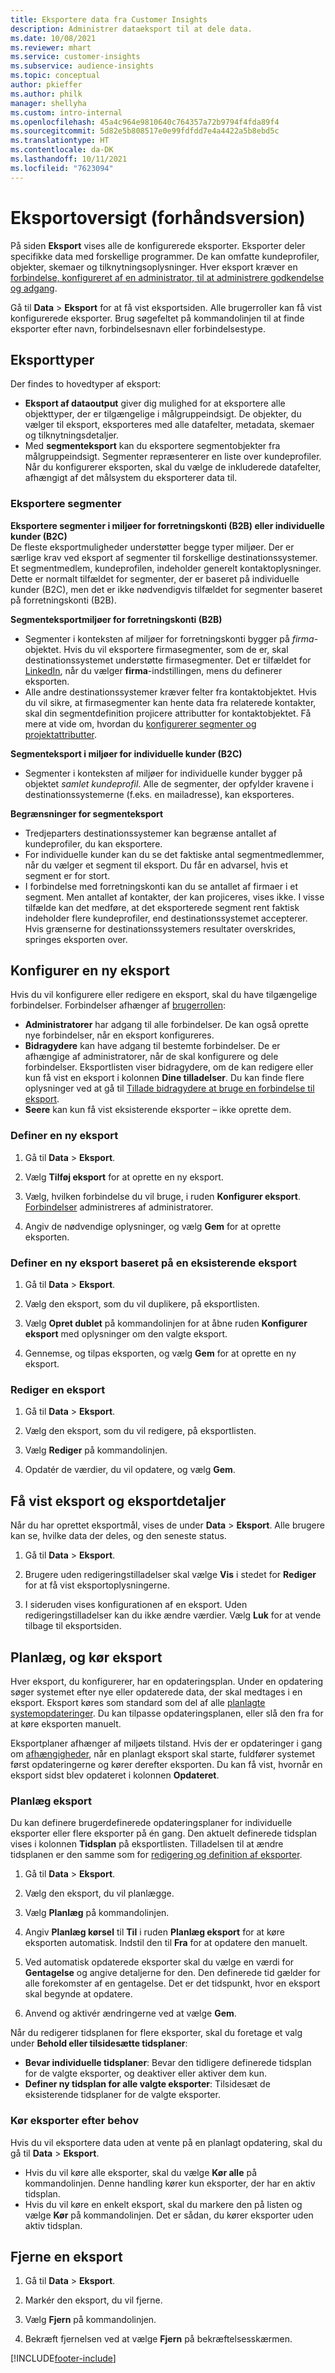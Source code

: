 ```yaml
---
title: Eksportere data fra Customer Insights
description: Administrer dataeksport til at dele data.
ms.date: 10/08/2021
ms.reviewer: mhart
ms.service: customer-insights
ms.subservice: audience-insights
ms.topic: conceptual
author: pkieffer
ms.author: philk
manager: shellyha
ms.custom: intro-internal
ms.openlocfilehash: 45a4c964e9810640c764357a72b9794f4fda89f4
ms.sourcegitcommit: 5d82e5b808517e0e99fdfdd7e4a4422a5b8ebd5c
ms.translationtype: HT
ms.contentlocale: da-DK
ms.lasthandoff: 10/11/2021
ms.locfileid: "7623094"
---
```

# <a name="exports-preview-overview"></a>Eksportoversigt (forhåndsversion)

På siden **Eksport** vises alle de konfigurerede eksporter. Eksporter deler specifikke data med forskellige programmer. De kan omfatte kundeprofiler, objekter, skemaer og tilknytningsoplysninger. Hver eksport kræver en [forbindelse, konfigureret af en administrator, til at administrere godkendelse og adgang](connections.md).

Gå til **Data** > **Eksport** for at få vist eksportsiden. Alle brugerroller kan få vist konfigurerede eksporter. Brug søgefeltet på kommandolinjen til at finde eksporter efter navn, forbindelsesnavn eller forbindelsestype.

## <a name="export-types"></a>Eksporttyper

Der findes to hovedtyper af eksport:  

- **Eksport af dataoutput** giver dig mulighed for at eksportere alle objekttyper, der er tilgængelige i målgruppeindsigt. De objekter, du vælger til eksport, eksporteres med alle datafelter, metadata, skemaer og tilknytningsdetaljer. 
- Med **segmenteksport** kan du eksportere segmentobjekter fra målgruppeindsigt. Segmenter repræsenterer en liste over kundeprofiler. Når du konfigurerer eksporten, skal du vælge de inkluderede datafelter, afhængigt af det målsystem du eksporterer data til. 

### <a name="export-segments"></a>Eksportere segmenter

**Eksportere segmenter i miljøer for forretningskonti (B2B) eller individuelle kunder (B2C)**  
De fleste eksportmuligheder understøtter begge typer miljøer. Der er særlige krav ved eksport af segmenter til forskellige destinationssystemer. Et segmentmedlem, kundeprofilen, indeholder generelt kontaktoplysninger. Dette er normalt tilfældet for segmenter, der er baseret på individuelle kunder (B2C), men det er ikke nødvendigvis tilfældet for segmenter baseret på forretningskonti (B2B). 

**Segmenteksportmiljøer for forretningskonti (B2B)**  
- Segmenter i konteksten af miljøer for forretningskonti bygger på *firma*-objektet. Hvis du vil eksportere firmasegmenter, som de er, skal destinationssystemet understøtte firmasegmenter. Det er tilfældet for [LinkedIn](export-linkedin-ads.md), når du vælger **firma**-indstillingen, mens du definerer eksporten.
- Alle andre destinationssystemer kræver felter fra kontaktobjektet. Hvis du vil sikre, at firmasegmenter kan hente data fra relaterede kontakter, skal din segmentdefinition projicere attributter for kontaktobjektet. Få mere at vide om, hvordan du [konfigurerer segmenter og projektattributter](segment-builder.md).

**Segmenteksport i miljøer for individuelle kunder (B2C)**  
- Segmenter i konteksten af miljøer for individuelle kunder bygger på objektet *samlet kundeprofil*. Alle de segmenter, der opfylder kravene i destinationssystemerne (f.eks. en mailadresse), kan eksporteres.

**Begrænsninger for segmenteksport**  
- Tredjeparters destinationssystemer kan begrænse antallet af kundeprofiler, du kan eksportere. 
- For individuelle kunder kan du se det faktiske antal segmentmedlemmer, når du vælger et segment til eksport. Du får en advarsel, hvis et segment er for stort. 
- I forbindelse med forretningskonti kan du se antallet af firmaer i et segment. Men antallet af kontakter, der kan projiceres, vises ikke. I visse tilfælde kan det medføre, at det eksporterede segment rent faktisk indeholder flere kundeprofiler, end destinationssystemet accepterer. Hvis grænserne for destinationssystemers resultater overskrides, springes eksporten over. 

## <a name="set-up-a-new-export"></a>Konfigurer en ny eksport  
Hvis du vil konfigurere eller redigere en eksport, skal du have tilgængelige forbindelser. Forbindelser afhænger af [brugerrollen](permissions.md):
- **Administratorer** har adgang til alle forbindelser. De kan også oprette nye forbindelser, når en eksport konfigureres.
- **Bidragydere** kan have adgang til bestemte forbindelser. De er afhængige af administratorer, når de skal konfigurere og dele forbindelser. Eksportlisten viser bidragydere, om de kan redigere eller kun få vist en eksport i kolonnen **Dine tilladelser**. Du kan finde flere oplysninger ved at gå til [Tillade bidragydere at bruge en forbindelse til eksport](connections.md#allow-contributors-to-use-a-connection-for-exports).
- **Seere** kan kun få vist eksisterende eksporter – ikke oprette dem.

### <a name="define-a-new-export"></a>Definer en ny eksport

1. Gå til **Data** > **Eksport**.

1. Vælg **Tilføj eksport** for at oprette en ny eksport.

1. Vælg, hvilken forbindelse du vil bruge, i ruden **Konfigurer eksport**. [Forbindelser](connections.md) administreres af administratorer. 

1. Angiv de nødvendige oplysninger, og vælg **Gem** for at oprette eksporten.

### <a name="define-a-new-export-based-on-an-existing-export"></a>Definer en ny eksport baseret på en eksisterende eksport

1. Gå til **Data** > **Eksport**.

1. Vælg den eksport, som du vil duplikere, på eksportlisten.

1. Vælg **Opret dublet** på kommandolinjen for at åbne ruden **Konfigurer eksport** med oplysninger om den valgte eksport.

1. Gennemse, og tilpas eksporten, og vælg **Gem** for at oprette en ny eksport.

### <a name="edit-an-export"></a>Rediger en eksport

1. Gå til **Data** > **Eksport**.

1. Vælg den eksport, som du vil redigere, på eksportlisten.

1. Vælg **Rediger** på kommandolinjen.

1. Opdatér de værdier, du vil opdatere, og vælg **Gem**.

## <a name="view-exports-and-export-details"></a>Få vist eksport og eksportdetaljer

Når du har oprettet eksportmål, vises de under **Data** > **Eksport**. Alle brugere kan se, hvilke data der deles, og den seneste status.

1. Gå til **Data** > **Eksport**.

1. Brugere uden redigeringstilladelser skal vælge **Vis** i stedet for **Rediger** for at få vist eksportoplysningerne.

1. I sideruden vises konfigurationen af en eksport. Uden redigeringstilladelser kan du ikke ændre værdier. Vælg **Luk** for at vende tilbage til eksportsiden.

## <a name="schedule-and-run-exports"></a>Planlæg, og kør eksport

Hver eksport, du konfigurerer, har en opdateringsplan. Under en opdatering søger systemet efter nye eller opdaterede data, der skal medtages i en eksport. Eksport køres som standard som del af alle [planlagte systemopdateringer](system.md#schedule-tab). Du kan tilpasse opdateringsplanen, eller slå den fra for at køre eksporten manuelt.

Eksportplaner afhænger af miljøets tilstand. Hvis der er opdateringer i gang om [afhængigheder](system.md#refresh-policies), når en planlagt eksport skal starte, fuldfører systemet først opdateringerne og kører derefter eksporten. Du kan få vist, hvornår en eksport sidst blev opdateret i kolonnen **Opdateret**.

### <a name="schedule-exports"></a>Planlæg eksport

Du kan definere brugerdefinerede opdateringsplaner for individuelle eksporter eller flere eksporter på én gang. Den aktuelt definerede tidsplan vises i kolonnen **Tidsplan** på eksportlisten. Tilladelsen til at ændre tidsplanen er den samme som for [redigering og definition af eksporter](export-destinations.md#set-up-a-new-export). 

1. Gå til **Data** > **Eksport**.

1. Vælg den eksport, du vil planlægge.

1. Vælg **Planlæg** på kommandolinjen.

1. Angiv **Planlæg kørsel** til **Til** i ruden **Planlæg eksport** for at køre eksporten automatisk. Indstil den til **Fra** for at opdatere den manuelt.

1. Ved automatisk opdaterede eksporter skal du vælge en værdi for **Gentagelse** og angive detaljerne for den. Den definerede tid gælder for alle forekomster af en gentagelse. Det er det tidspunkt, hvor en eksport skal begynde at opdatere.

1. Anvend og aktivér ændringerne ved at vælge **Gem**.

Når du redigerer tidsplanen for flere eksporter, skal du foretage et valg under **Behold eller tilsidesætte tidsplaner**:
- **Bevar individuelle tidsplaner**: Bevar den tidligere definerede tidsplan for de valgte eksporter, og deaktiver eller aktiver dem kun.
- **Definer ny tidsplan for alle valgte eksporter**: Tilsidesæt de eksisterende tidsplaner for de valgte eksporter.

### <a name="run-exports-on-demand"></a>Kør eksporter efter behov

Hvis du vil eksportere data uden at vente på en planlagt opdatering, skal du gå til **Data** > **Eksport**.

- Hvis du vil køre alle eksporter, skal du vælge **Kør alle** på kommandolinjen. Denne handling kører kun eksporter, der har en aktiv tidsplan.
- Hvis du vil køre en enkelt eksport, skal du markere den på listen og vælge **Kør** på kommandolinjen. Det er sådan, du kører eksporter uden aktiv tidsplan. 

## <a name="remove-an-export"></a>Fjerne en eksport

1. Gå til **Data** > **Eksport**.

1. Markér den eksport, du vil fjerne.

1. Vælg **Fjern** på kommandolinjen.

1. Bekræft fjernelsen ved at vælge **Fjern** på bekræftelsesskærmen.


[!INCLUDE[footer-include](../includes/footer-banner.md)]
